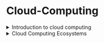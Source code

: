 # Cloud-Computing

<details>
<summary> Introduction to cloud computing </summary>

* The impact of cloud computing on businesses across industries cannot be overstated.
* It has revolutionized the way organizations operate, offering essential features like on-demand access to computing power and storage, virtually unlimited scalability, and flexible pricing models.
* As a result, startups have been able to disrupt established industry players, while established businesses have leveraged the cloud to enhance their capabilities and rapidly transform their processes.
* Initially, the adoption of cloud technologies focused primarily on cost reduction and shifting technology expenditures from capital to operational expenses.
* Cloud vendors prioritized lowering costs for standard computing and storage resources.
* While cost reduction remains a significant factor in cloud adoption, companies now recognize the potential of cloud services to drive business transformation.
* As a result, most organizations have embraced a pragmatic hybrid cloud strategy, utilizing a combination of public and private cloud services based on their specific business needs.
* They retain critical applications within their data centers while leveraging innovative SoThe cloud market has evolved to cater to diverse customer requirements.
* Cloud providers now specialize in specific areas to deliver unique value to customers.ftware as a Service (SaaS) applications and cloud infrastructure services.
* The cloud market has evolved to cater to diverse customer requirements. Cloud providers now specialize in specific areas to deliver unique value to customers.
* Some focus on offering machine learning services, while others specialize in governance cloud services.
* Additionally, a range of cloud storage services is available from various vendors.

# Five characteristics defined by the National Institute of Standards and Technology
# ON-Demand Self-Service

* Consumers can provision resources as needed and automatically. Cloud services consumers can provision services on an as-needed basis, without the need to work with the CSP (Cloud service provider) directly.
* These resources might include additional compute power, additional storage, new websites, or even database services.
* The consumer can expand (or reduce) these services without the need for human assistance from the CSP.

# Broad Network Access

* Services are available across the network from commonly available clients.
* Client devices and traditional server deployments are able to access cloud-based resources across the network.
* The network might include the local on-premises network or the Internet, or both. Cloud resources have the potential to be globally accessible.

# Resource Pooling

* The cloud service provider (CSP) pools resources in a multitenant model and adjusts resource allocation on an on-demand basis, and the specific distribution of hardware resources is abstracted from the consumer.
* CSPs pool network, storage, and compute capabilities and then dynamically and automatically allocate those resources to consumers on an on-demand basis.
* The consumers do not know (or care) where the resources might physically be located.
* The next time those services are used by the consumer, the resource locations might have changed.
* The CSP manages the resources and maximizes their use.

# Rapid Elasticity

* Resources are provisioned and released to adjust for changes in demand and consumption.
* This process may be automatic or manual.
* Server resources in a traditional model are purchased as a capital expenditure, and whether or not those resources are efficiently utilized, their cost and capabilities are fixed.
* In some business models, resource needs change throughout the year.
* For example, retail demand is significantly higher during some parts of the year than others.
* With cloud-based computing, resources are dynamically allocated, making for far more efficient utilization of those resources.
* Servers that might have been underutilized for most of the year no longer need to be purchased and maintained.

# Measured Service

* Metering of resources is monitored, controlled, and billable. CSPs meter the utilization of their resources.
* This metering permits more efficient and dynamic resource allocation.
* It also permits the CSPs to bill consumers accurately for exactly the quantity of resources consumed.
  
</details>

<details>
<summary> Cloud Computing Ecosystems </summary>
This ecosystem consists of three categories of players:

# 


  
</details>

